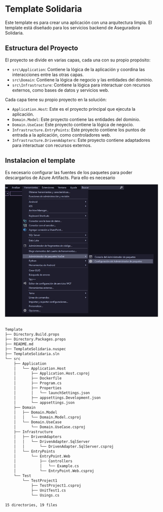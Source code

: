 # Template Solidaria

Este template es para crear una aplicación con una arquitectura limpia. El template está diseñado para los servicios backend de Aseguradora Solidaria.

## Estructura del Proyecto

El proyecto se divide en varias capas, cada una con su propio propósito:

- `src\Application`: Contiene la lógica de la aplicación y coordina las interacciones entre las otras capas.
- `src\Domain`: Contiene la lógica de negocio y las entidades del dominio.
- `src\Infrastructure`: Contiene la lógica para interactuar con recursos externos, como bases de datos y servicios web.

Cada capa tiene su propio proyecto en la solución:

- `Application.Host`: Este es el proyecto principal que ejecuta la aplicación.
- `Domain.Model`: Este proyecto contiene las entidades del dominio.
- `Domain.UseCase`: Este proyecto contiene la lógica de negocio.
- `Infrastructure.EntryPoints`: Este proyecto contiene los puntos de entrada a la aplicación, como controladores web.
- `Infrastructure.DrivenAdapters`: Este proyecto contiene adaptadores para interactuar con recursos externos.

## Instalacion el template 

Es necesario configurar las fuentes de los paquetes para poder descargarlos de Azure Artifacts. Para ello es necesario 

![Alt config packageSource](assets/1.jpg)



```

Template
├── Directory.Build.props
├── Directory.Packages.props
├── README.md
├── TemplateSolidaria.nuspec
├── TemplateSolidaria.sln
└── src
    ├── Application
    │   └── Application.Host
    │       ├── Application.Host.csproj
    │       ├── Dockerfile
    │       ├── Program.cs
    │       ├── Properties
    │       │   └── launchSettings.json
    │       ├── appsettings.Development.json
    │       └── appsettings.json
    ├── Domain
    │   ├── Domain.Model
    │   │   └── Domain.Model.csproj
    │   └── Domain.UseCase
    │       └── Domain.UseCase.csproj
    ├── Infrastructure
    │   ├── DrivenAdapters
    │   │   └── DrivenAdapter.SqlServer
    │   │       └── DrivenAdapter.SqlServer.csproj
    │   └── EntryPoints
    │       └── EntryPoint.Web
    │           ├── Controllers
    │           │   └── Example.cs
    │           └── EntryPoint.Web.csproj
    └── Test
        └── TestProject1
            ├── TestProject1.csproj
            ├── UnitTest1.cs
            └── Usings.cs

15 directories, 19 files

```
